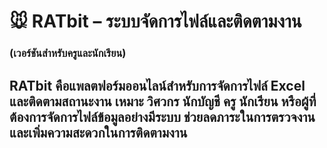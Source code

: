 # 🐭 RATbit – ระบบจัดการไฟล์และติดตามงาน  
### (เวอร์ชันสำหรับครูและนักเรียน)

**RATbit** คือแพลตฟอร์มออนไลน์สำหรับการจัดการไฟล์ Excel และติดตามสถานะงาน เหมาะ วิศวกร นักบัญชี ครู นักเรียน หรือผู้ที่ต้องการจัดการไฟล์ข้อมูลอย่างมีระบบ ช่วยลดภาระในการตรวจงาน และเพิ่มความสะดวกในการติดตามงาน
---
